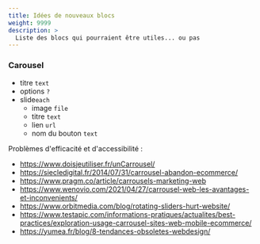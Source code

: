 ```yaml
---
title: Idées de nouveaux blocs
weight: 9999
description: >
  Liste des blocs qui pourraient être utiles... ou pas
---
```


### Carousel
* titre ```text```
* options ```?```
* slide```each```
  * image ```file```
  * titre ```text```
  * lien ```url```
  * nom du bouton ```text```

Problèmes d'efficacité et d'accessibilité : 
- https://www.doisjeutiliser.fr/unCarrousel/
- https://siecledigital.fr/2014/07/31/carrousel-abandon-ecommerce/
- https://www.pragm.co/article/carrousels-marketing-web
- https://www.wenovio.com/2021/04/27/carrousel-web-les-avantages-et-inconvenients/
- https://www.orbitmedia.com/blog/rotating-sliders-hurt-website/
- https://www.testapic.com/informations-pratiques/actualites/best-practices/exploration-usage-carrousel-sites-web-mobile-ecommerce/
- https://yumea.fr/blog/8-tendances-obsoletes-webdesign/